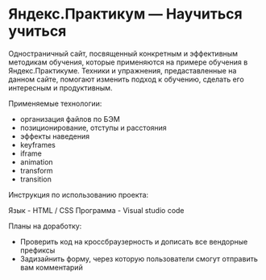 # Яндекс.Практикум — Научиться учиться

Одностраничный сайт, посвященный конкретным и эффективным методикам обучения,
которые применяются на примере обучения в Яндекс.Практикуме.
Техники и упражнения, предаставленные на данном сайте, помогают изменить подход к обучению,
сделать его интересным и продуктивным.

Применяемые технологии:

- организация файлов по БЭМ
- позиционирование, отступы и расстояния
- эффекты наведения
- keyframes
- iframe
- animation
- transform
- transition

Инструкция по использованию проекта:

Язык - HTML / CSS
Программа - Visual studio code

Планы на доработку:

- Проверить код на кроссбраузерность и дописать все вендорные префиксы
- Задизайнить форму, через которую пользователи смогут отправить вам комментарий
